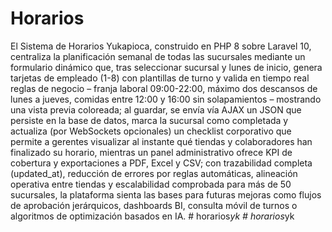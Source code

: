 # Horarios

El Sistema de Horarios Yukapioca, construido en PHP 8 sobre Laravel 10, centraliza la planificación semanal de todas las sucursales mediante un formulario dinámico que, tras seleccionar sucursal y lunes de inicio, genera tarjetas de empleado (1-8) con plantillas de turno y valida en tiempo real reglas de negocio – franja laboral 09:00-22:00, máximo dos descansos de lunes a jueves, comidas entre 12:00 y 16:00 sin solapamientos – mostrando una vista previa coloreada; al guardar, se envía vía AJAX un JSON que persiste en la base de datos, marca la sucursal como completada y actualiza (por WebSockets opcionales) un checklist corporativo que permite a gerentes visualizar al instante qué tiendas y colaboradores han finalizado su horario, mientras un panel administrativo ofrece KPI de cobertura y exportaciones a PDF, Excel y CSV; con trazabilidad completa (updated_at), reducción de errores por reglas automáticas, alineación operativa entre tiendas y escalabilidad comprobada para más de 50 sucursales, la plataforma sienta las bases para futuras mejoras como flujos de aprobación jerárquicos, dashboards BI, consulta móvil de turnos o algoritmos de optimización basados en IA.
#   h o r a r i o s _ y k  
 #   h o r a r i o s _ y k  
 